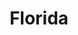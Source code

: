 ---
title: "Florida"
price: "5€"
description: "Milkshake Florida délicieux."
image: "/uploads/florida.jpg"
image_alt: "Milkshake Florida"
---